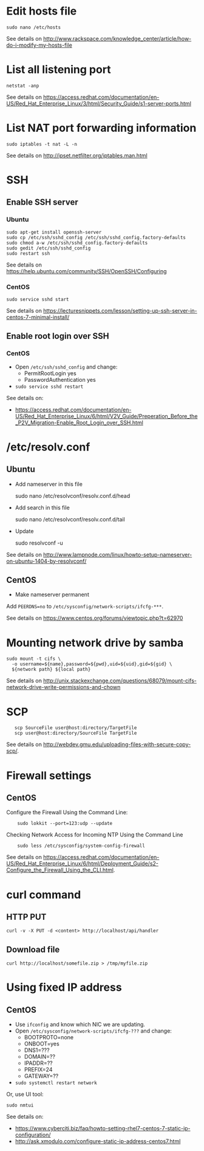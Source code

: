 # Edit hosts file

    sudo nano /etc/hosts

See details on <http://www.rackspace.com/knowledge_center/article/how-do-i-modify-my-hosts-file> 

# List all listening port

    netstat -anp

See details on <https://access.redhat.com/documentation/en-US/Red_Hat_Enterprise_Linux/3/html/Security_Guide/s1-server-ports.html>

# List NAT port forwarding information

    sudo iptables -t nat -L -n

See details on <http://ipset.netfilter.org/iptables.man.html>

# SSH

## Enable SSH server

### Ubuntu
    sudo apt-get install openssh-server 
    sudo cp /etc/ssh/sshd_config /etc/ssh/sshd_config.factory-defaults
    sudo chmod a-w /etc/ssh/sshd_config.factory-defaults
    sudo gedit /etc/ssh/sshd_config
    sudo restart ssh

See details on <https://help.ubuntu.com/community/SSH/OpenSSH/Configuring>

### CentOS

    sudo service sshd start

See details on <https://lecturesnippets.com/lesson/setting-up-ssh-server-in-centos-7-minimal-install/>

## Enable root login over SSH

### CentOS

* Open `/etc/ssh/sshd_config` and change:
  * PermitRootLogin yes
  * PasswordAuthentication yes
* `sudo service sshd restart`

See details on:
* <https://access.redhat.com/documentation/en-US/Red_Hat_Enterprise_Linux/6/html/V2V_Guide/Preperation_Before_the_P2V_Migration-Enable_Root_Login_over_SSH.html>

# /etc/resolv.conf

## Ubuntu

* Add nameserver in this file

    sudo nano /etc/resolvconf/resolv.conf.d/head

* Add search in this file

    sudo nano /etc/resolvconf/resolv.conf.d/tail

* Update

    sudo resolvconf -u

See details on <http://www.lampnode.com/linux/howto-setup-nameserver-on-ubuntu-1404-by-resolvconf/>

## CentOS

* Make nameserver permanent

Add `PEERDNS=no` to `/etc/sysconfig/network-scripts/ifcfg-***`.

See details on <https://www.centos.org/forums/viewtopic.php?t=62970>

# Mounting network drive by samba

    sudo mount -t cifs \
      -o username=${name},password=${pwd},uid=${uid},gid=${gid} \
      ${network path} ${local path}

See details on <http://unix.stackexchange.com/questions/68079/mount-cifs-network-drive-write-permissions-and-chown>

# SCP

```
   scp SourceFile user@host:directory/TargetFile
   scp user@host:directory/SourceFile TargetFile
```

See details on <http://webdev.gmu.edu/uploading-files-with-secure-copy-scp/>.

# Firewall settings

## CentOS

Configure the Firewall Using the Command Line:

```
    sudo lokkit --port=123:udp --update
```

Checking Network Access for Incoming NTP Using the Command Line

```
    sudo less /etc/sysconfig/system-config-firewall
```

See details on <https://access.redhat.com/documentation/en-US/Red_Hat_Enterprise_Linux/6/html/Deployment_Guide/s2-Configure_the_Firewall_Using_the_CLI.html>.

# curl command

## HTTP PUT

    curl -v -X PUT -d <content> http://localhost/api/handler

## Download file

    curl http://localhost/somefile.zip > /tmp/myfile.zip

# Using fixed IP address

## CentOS

* Use `ifconfig` and know which NIC we are updating.
* Open `/etc/sysconfig/network-scripts/ifcfg-???` and change:
  * BOOTPROTO=none
  * ONBOOT=yes
  * DNS1=???
  * DOMAIN=??
  * IPADDR=??
  * PREFIX=24
  * GATEWAY=??
* `sudo systemctl restart network`

Or, use UI tool:

`sudo nmtui`

See details on:
* <https://www.cyberciti.biz/faq/howto-setting-rhel7-centos-7-static-ip-configuration/>
* <http://ask.xmodulo.com/configure-static-ip-address-centos7.html>
